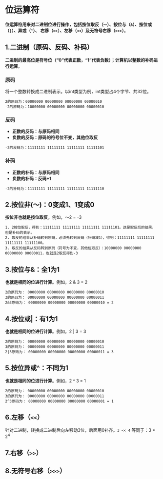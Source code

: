 位运算符
================================================================================
**位运算符用来对二进制位进行操作，包括按位取反（`～`）、按位与（`&`）、按位或（`|`）、异或（`^`）、
右移（`>>`）、左移（`<<`）及无符号右移（`>>>`）**。

## 1.二进制（原码、反码、补码）
**二进制的最高位是符号位（“0”代表正数，“1”代表负数）；计算机以整数的补码进行运算**。

### 原码
将一个整数转换成二进制表示。以int类型为例，int类型占4个字节、共32位。
```
2的原码为：00000000 00000000 00000000 00000010
-2的原码为：10000000 00000000 00000000 00000010
```

### 反码
+ **正数的反码：与原码相同**
+ **负数的反码：原码的符号位不变，其他位取反**
```
-2的反码为：11111111 11111111 11111111 11111101
```

### 补码
+ **正数的补码：与原码相同**
+ **负数的补码：反码+1**
```
-2的补码为：11111111 11111111 11111111 11111110
```

## 2.按位非(～)：0变成1、1变成0
**按位非也就是按位取反**。例如，～2 = -3
```
1. 2按位取反，得到：11111111 11111111 11111111 11111101。这是取反后的结果，但是补码的表示。
2. 取反的结果从补码转到原码，必须先转到反码（补码减1），得到：11111111 11111111 11111111 11111100。
3. 取反的结果从反码转到原码（符号为不变，其他位取反）：10000000 00000000 00000000 00000011，也就是2取反得到-3
```

## 3.按位与&：全1为1
**也就是相同的位进行计算**。例如，2 & 3 = 2
```
2的原码为： 00000000 00000000 00000000 00000010
3的原码为： 00000000 00000000 00000000 00000011
2&3原码为： 00000000 00000000 00000000 00000010 = 2
```

## 4.按位或|：有1为1
**也就是相同的位进行计算**。例如，2 | 3 = 3
```
2的原码为： 00000000 00000000 00000000 00000010
3的原码为： 00000000 00000000 00000000 00000011
2|3原码为： 00000000 00000000 00000000 00000011 = 3
```

## 5.按位异或^：不同为1
**也就是相同的位进行计算**。例如，2 ^ 3 = 1
```
2的原码为： 00000000 00000000 00000000 00000010
3的原码为： 00000000 00000000 00000000 00000011
2^3原码为： 00000000 00000000 00000000 00000001 = 1
```

## 6.左移（`<<`）
针对二进制，转换成二进制后向左移动3位，后面用0补齐。`3 << 4` 等同于：3 * 2<sup>4</sup>

## 7.右移（`>>`）

## 8.无符号右移（`>>>`）
